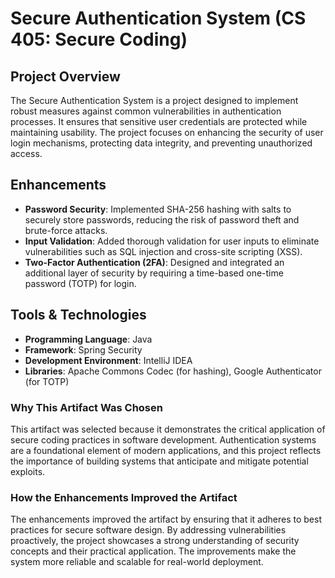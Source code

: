 # Secure Authentication System (CS 405: Secure Coding)

## Project Overview
The Secure Authentication System is a project designed to implement robust measures against common vulnerabilities in authentication processes. It ensures that sensitive user credentials are protected while maintaining usability. The project focuses on enhancing the security of user login mechanisms, protecting data integrity, and preventing unauthorized access.

## Enhancements
- **Password Security**: Implemented SHA-256 hashing with salts to securely store passwords, reducing the risk of password theft and brute-force attacks.
- **Input Validation**: Added thorough validation for user inputs to eliminate vulnerabilities such as SQL injection and cross-site scripting (XSS).
- **Two-Factor Authentication (2FA)**: Designed and integrated an additional layer of security by requiring a time-based one-time password (TOTP) for login.

## Tools & Technologies
- **Programming Language**: Java
- **Framework**: Spring Security
- **Development Environment**: IntelliJ IDEA
- **Libraries**: Apache Commons Codec (for hashing), Google Authenticator (for TOTP)

### Why This Artifact Was Chosen
This artifact was selected because it demonstrates the critical application of secure coding practices in software development. Authentication systems are a foundational element of modern applications, and this project reflects the importance of building systems that anticipate and mitigate potential exploits.

### How the Enhancements Improved the Artifact
The enhancements improved the artifact by ensuring that it adheres to best practices for secure software design. By addressing vulnerabilities proactively, the project showcases a strong understanding of security concepts and their practical application. The improvements make the system more reliable and scalable for real-world deployment.
